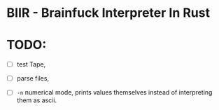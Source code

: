 # BIIR - Brainfuck Interpreter In Rust

# TODO:
- [ ] test Tape,
- [ ] parse files,
- [ ] `-n` numerical mode, prints values themselves instead of interpreting them as ascii.


